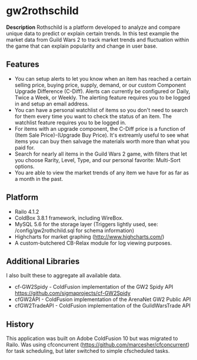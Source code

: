 gw2rothschild
=============
**Description**
Rothschild is a platform developed to analyze and compare unique data to predict or explain certain trends. 
In this test example the market data from Guild Wars 2 to track market trends and fluctuation within the game that can explain popularity and change in user base.

## Features
* You can setup alerts to let you know when an item has reached a certain selling price, buying price, supply, demand, or our custom Component Upgrade Difference (C-Diff). Alerts can currently be configured or Daily, Twice a Week, or Weekly. The alerting feature requires you to be logged in and setup an email address.
* You can have a personal watchlist of items so you don't need to search for them every time you want to check the status of an item. The watchlist feature requires you to be logged in.
* For items with an upgrade component, the C-Diff price is a function of (Item Sale Price)-(Upgrade Buy Price). It's extreamly useful to see what items you can buy then salvage the materials worth more than what you paid for.
* Search for nearly all items in the Guild Wars 2 game, with filters that let you choose Rarity, Level, Type, and our personal favorite: Multi-Sort options.
* You are able to view the market trends of any item we have for as far as a month in the past.

## Platform
* Railo 4.1.2
* ColdBox 3.8.1 framework, including WireBox.
* MySQL 5.6 for the storage layer (Triggers lightly used, see: /config/gw2rothchild.sql for schema information)
* Highcharts for market graphing (http://www.highcharts.com/)
* A custom-butchered CB-Relax module for log viewing purposes.

## Additional Libraries
I also built these to aggregate all available data.
* cf-GW2Spidy - ColdFusion implementation of the GW2 Spidy API https://github.com/sigmaprojects/cf-GW2Spidy
* cfGW2API - ColdFusion implementation of the ArenaNet GW2 Public API
* cfGW2TradeAPI - ColdFusion implementation of the GuildWarsTrade API

## History
This application was built on Adobe ColdFusion 10 but was migrated to Railo.
Was using cfconcurrent (https://github.com/marcesher/cfconcurrent) for task scheduling, but later switched to simple cfscheduled tasks.
